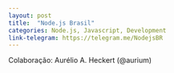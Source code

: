 ```yaml
---
layout: post
title:  "Node.js Brasil"
categories: Node.js, Javascript, Development
link-telegram: https://telegram.me/NodejsBR
---
```

Colaboração: Aurélio A. Heckert (@aurium)
